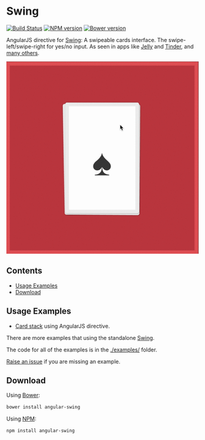 # Swing

[![Build Status](https://travis-ci.org/gajus/angular-swing.png?branch=master&decache1)](https://travis-ci.org/gajus/angular-swing)
[![NPM version](https://badge.fury.io/js/angular-swing.svg)](http://badge.fury.io/js/angular-swing)
[![Bower version](https://badge.fury.io/bo/angular-swing.svg)](http://badge.fury.io/bo/angular-swing)
<!-- [![Tweet Button](./.readme/tweet-button.png)](https://twitter.com/intent/retweet?tweet_id=524280009729769473)-->

AngularJS directive for [Swing](https://github.com/gajus/swing): A swipeable cards interface. The swipe-left/swipe-right for yes/no input. As seen in apps like [Jelly](http://jelly.co/) and [Tinder](http://www.gotinder.com/), and [many others](http://www.saydaily.com/2014/09/tinder-swipe-and-media).

![Card stack example.](./.readme/card-stack.gif)

## Contents

- [Usage Examples](#usage-examples)
- [Download](#download)



## Usage Examples

* [Card stack](http://gajus.com/sandbox/angular-swing/examples/card-stack/) using AngularJS directive.

There are more examples that using the standalone [Swing](https://github.com/gajus/swing#usage-examples).

The code for all of the examples is in the [./examples/](https://github.com/gajus/angular-swing/tree/master/examples/) folder.

[Raise an issue](https://github.com/gajus/angular-swing/issues) if you are missing an example.

## Download

Using [Bower](http://bower.io/):

```sh
bower install angular-swing
```

Using [NPM](https://www.npmjs.org/):

```sh
npm install angular-swing
```
